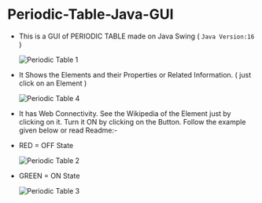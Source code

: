 # Periodic-Table-Java-GUI
* This is a GUI of PERIODIC TABLE made on Java Swing ( `Java Version:16` )

  ![Periodic Table 1](https://user-images.githubusercontent.com/80762775/139726785-5a99c995-51ae-4f61-ad20-0b48784e1570.jpg)


* It Shows the Elements and their Properties or Related Information. ( just click on an Element )

  ![Periodic Table 4](https://user-images.githubusercontent.com/80762775/139726868-f53afd7f-e4c2-42dd-be7e-a97db850904e.jpg)


* It has Web Connectivity. See the Wikipedia of the Element just by clicking on it. Turn it ON by clicking on the Button.
  Follow the example given below or read Readme:- 

* RED = OFF State

  ![Periodic Table 2](https://user-images.githubusercontent.com/80762775/139726829-a4c6e0e3-0f11-49ca-8c59-3be03d79f71f.jpg)


* GREEN = ON State

  ![Periodic Table 3](https://user-images.githubusercontent.com/80762775/139726849-ebfcaee7-c3c6-4f79-b8f3-9173e2d3b572.jpg)
